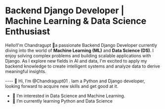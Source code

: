 
# Backend Django Developer | Machine Learning & Data Science Enthusiast

Hello!I'm Chandragupt 👋a passionate Backend Django Developer currently diving into the world of **Machine Learning (ML)** and **Data Science (DS)**. I enjoy solving complex problems and building scalable applications with Django. As I explore new fields in AI and data, I'm excited to apply my backend knowledge to create intelligent systems and analyze data to derive meaningful insights.

---- 👋 Hi, I’m @Chandragupt01 . Iam a Python and Django developer, looking forward to acquire new skills and get good at it.
- 👀 I’m interested in Data Science and Machine Learning.
- 🌱 I’m currently learning Python and Data Science

<!---
Chandragupt01/Chandragupt01 is a ✨ special ✨ repository because its `README.md` (this file) appears on your GitHub profile.
You can click the Preview link to take a look at your changes.
--->
